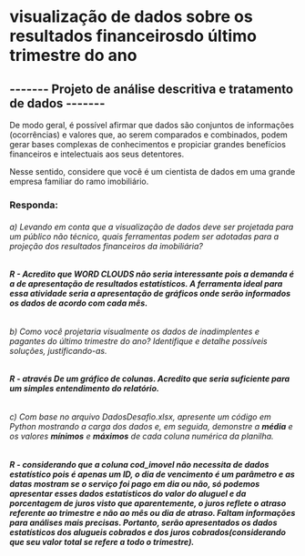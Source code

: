 # visualização de dados sobre os resultados financeirosdo último trimestre do ano

## ------- Projeto de análise descritiva e tratamento de dados -------

De modo geral, é possível afirmar que dados são conjuntos de informações (ocorrências) e valores que, ao serem comparados e combinados, podem gerar bases complexas de conhecimentos e propiciar grandes benefícios financeiros e intelectuais aos seus detentores.

Nesse sentido, considere que você é um cientista de dados em uma grande empresa familiar do ramo imobiliário.

###

### Responda:

###### a) Levando em conta que a visualização de dados deve ser projetada para um público não técnico, quais ferramentas podem ser adotadas para a projeção dos resultados financeiros da imobiliária?

###### **R - Acredito que WORD CLOUDS não seria interessante pois a demanda é a de apresentação de resultados estatísticos. A ferramenta ideal para essa atividade seria a apresentação de gráficos onde serão informados os dados de acordo com cada mês.**

###### b) Como você projetaria visualmente os dados de inadimplentes e pagantes do último trimestre do ano? Identifique e detalhe possíveis soluções, justificando-as.

###### **R - através De um gráfico de colunas. Acredito que seria suficiente para um simples entendimento do relatório.**

###### c) Com base no arquivo DadosDesafio.xlsx, apresente um código ​​​​​​​em Python mostrando a carga dos dados e, em seguida, demonstre a **média** e os valores **mínimos** e **máximos** de cada coluna numérica da planilha.

###### **R - considerando que a coluna cod_imovel não necessita de dados estatístico pois é apenas um ID, o dia de vencimento é um parâmetro e as datas mostram se o serviço foi pago em dia ou não, só podemos apresentar esses dados estatísticos do valor do aluguel e da porcentagem de juros visto que aparentemente, o juros reflete o atraso referente ao trimestre e não ao mês ou dia de atraso. Faltam informações para análises mais precisas. Portanto, serão apresentados os dados estatísticos dos alugueis cobrados e dos juros cobrados(considerando que seu valor total se refere a todo o trimestre).**
